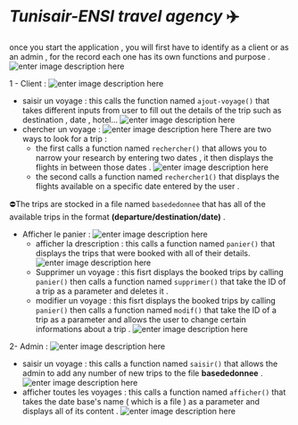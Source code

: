 ﻿# *Tunisair-ENSI travel agency* ✈️
once you start the application , you will first have to identify as a client or as an admin , for the record each one has its own functions and purpose .![enter image description here](https://scontent.ftun4-2.fna.fbcdn.net/v/t1.15752-9/321788408_688534736149337_714876014067655136_n.png?_nc_cat=109&ccb=1-7&_nc_sid=ae9488&_nc_ohc=2KCjPUQn4UYAX-IAbv1&_nc_ht=scontent.ftun4-2.fna&oh=03_AdTRJRSr5bejdvTfdI7mgIJ5R8kNQQ03Nh7okh9TYuBuDQ&oe=63D7CC6A)

1 - Client  : 
![enter image description here](https://scontent.ftun4-2.fna.fbcdn.net/v/t1.15752-9/321421683_486335763582485_5731640649417185805_n.png?_nc_cat=106&ccb=1-7&_nc_sid=ae9488&_nc_ohc=xuPiUBwFjTkAX8Y6Y0g&_nc_ht=scontent.ftun4-2.fna&oh=03_AdTqvKvflF5N33nbgkPA3Bf8kOoZjyt2Hboi4Wu4LJbJ3w&oe=63D7C4D6)
 - saisir un voyage : 
 this calls the function named `ajout-voyage()` that takes different inputs from user to fill out the details of the trip such as destination , date , hotel...
 ![enter image description here](https://scontent.ftun4-2.fna.fbcdn.net/v/t1.15752-9/322812534_838588790735285_3295141610088920335_n.png?_nc_cat=108&ccb=1-7&_nc_sid=ae9488&_nc_ohc=trRtRFwIrREAX9Sb641&_nc_ht=scontent.ftun4-2.fna&oh=03_AdT3RIkRySn-H5MUzghydxLrBdDNXEYQJcS5PSWDRjSIUQ&oe=63D7A6AA)
 -  chercher un voyage : 
 ![enter image description here](https://scontent.ftun4-2.fna.fbcdn.net/v/t1.15752-9/321524182_3526220397660270_8658667390714568446_n.png?_nc_cat=105&ccb=1-7&_nc_sid=ae9488&_nc_ohc=Z0XfI_JYvxcAX8wEfQO&tn=YpVRh6Bn7I98kOjE&_nc_ht=scontent.ftun4-2.fna&oh=03_AdQBL1OixYqqnFW34K_UCIWsF3nQB20GcJ9YxE3jWIJp4Q&oe=63D7D130)
 There are two ways to look for a trip : 
      - the first calls a function named `rechercher()` that allows you to narrow your research by entering two dates , it then displays the flights in between those dates . 
      ![enter image description here](https://scontent.ftun4-2.fna.fbcdn.net/v/t1.15752-9/322137696_666296558613323_1938000735107479493_n.png?_nc_cat=107&ccb=1-7&_nc_sid=ae9488&_nc_ohc=PPy2T3pIQxcAX95_R4z&_nc_ht=scontent.ftun4-2.fna&oh=03_AdRGxs9hu1kINCRlh995K3PpIJB4_KaUDre24qMMcWp8bQ&oe=63D7B0D0)
    - the second calls a function named `rechercher1()` that displays the flights available on a specific date entered by the user . 
   
 ⛔The trips are stocked in a file named  `basededonnee`  that has all of the available trips in the format **(departure/destination/date)** . 
- Afficher le panier : 
![enter image description here](https://scontent.ftun4-2.fna.fbcdn.net/v/t1.15752-9/322021579_558974679132298_2590757437353603709_n.png?_nc_cat=104&ccb=1-7&_nc_sid=ae9488&_nc_ohc=MWicBp3TldAAX_EV4-w&_nc_ht=scontent.ftun4-2.fna&oh=03_AdTB_-fQMSsGHaaKkmQbbq_jHmSQOZsiGnjP3rHP1s1o7g&oe=63D79AE9)
  - afficher la drescription : 
  this calls a function named `panier()` that displays the trips that were booked with all of their details. 
  ![enter image description here](https://scontent.ftun4-2.fna.fbcdn.net/v/t1.15752-9/322148287_828730438192317_3089172347572780044_n.png?_nc_cat=103&ccb=1-7&_nc_sid=ae9488&_nc_ohc=g1JKy4h5V68AX_BYq2C&_nc_ht=scontent.ftun4-2.fna&oh=03_AdQ9h-QR45-IRYyh9fe3o7qofmS6ZzR2BtGjdcpcAKI9ig&oe=63D7AE9B)
   - Supprimer un voyage : 
   this fisrt displays the booked trips by calling `panier()` then calls a function named  `supprimer()` that take the ID of a trip as a parameter and deletes it  .
  - modifier un voyage : 
   this fisrt displays the booked trips by calling `panier()` then calls a function named  `modif()` that take the ID of a trip as a parameter and allows the user to change certain informations about a trip . 
   ![enter image description here](https://scontent.ftun4-2.fna.fbcdn.net/v/t1.15752-9/321651025_530471715700174_8639122817600823490_n.png?_nc_cat=102&ccb=1-7&_nc_sid=ae9488&_nc_ohc=MeBkUA0axlMAX-AIHs_&_nc_ht=scontent.ftun4-2.fna&oh=03_AdTHcOnjfFtus08Y_LP3hWET7e5DaxaWcVI1NI1naMumVA&oe=63D7C8BF)

2- Admin : 
![enter image description here](https://scontent.ftun4-2.fna.fbcdn.net/v/t1.15752-9/322658543_644067050831027_1201658255945126309_n.png?_nc_cat=111&ccb=1-7&_nc_sid=ae9488&_nc_ohc=M_ap4XdrprIAX_cxy5C&tn=YpVRh6Bn7I98kOjE&_nc_ht=scontent.ftun4-2.fna&oh=03_AdSUDhZM3C0dEMC1p3cl-SDD1lqwJP0y0ClEPkILOd7WPw&oe=63D7C3CE)
- saisir un voyage : 
this calls a function named `saisir()` that allows the admin to add any number of new trips to the file **basededonnee** .  
![enter image description here](https://scontent.ftun4-2.fna.fbcdn.net/v/t1.15752-9/321422546_1534899770347113_7568654052852880242_n.png?_nc_cat=103&ccb=1-7&_nc_sid=ae9488&_nc_ohc=45JOWJopIwgAX_29USV&_nc_ht=scontent.ftun4-2.fna&oh=03_AdQmn87vZxvbCG57_DONP84FP6a-p5SHNHGAbs40PIUAMg&oe=63D7C62F)
- afficher toutes les voyages : 
this calls a function named `afficher()` that takes the date base's name ( which is a file ) as a parameter and displays all of its content . ![enter image description here](https://scontent.ftun4-2.fna.fbcdn.net/v/t1.15752-9/322125148_1103452113662303_8178863986054934208_n.png?_nc_cat=110&ccb=1-7&_nc_sid=ae9488&_nc_ohc=Yl1Yg8knEmYAX8VA4T7&tn=YpVRh6Bn7I98kOjE&_nc_ht=scontent.ftun4-2.fna&oh=03_AdSyBH8eTilTnOHbdprPWvHmXlsvDdS7PdvfRWdo73A5zw&oe=63D7B53A)

